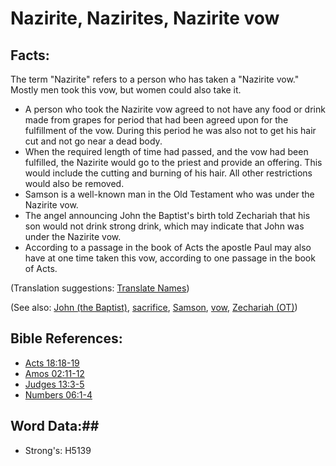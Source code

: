 # Nazirite, Nazirites, Nazirite vow #

## Facts: ##

The term "Nazirite" refers to a person who has taken a "Nazirite vow." Mostly men took this vow, but women could also take it.

* A person who took the Nazirite vow agreed to not have any food or drink made from grapes for period that had been agreed upon for the fulfillment of the vow. During this period he was also not to get his hair cut and not go near a dead body.
* When the required length of time had passed, and the vow had been fulfilled, the Nazirite would go to the priest and provide an offering. This would include the cutting and burning of his hair. All other restrictions would also be removed.
* Samson is a well-known man in the Old Testament who was under the Nazirite vow.
* The angel announcing John the Baptist's birth told Zechariah that his son would not drink strong drink, which may indicate that John was under the Nazirite vow.
* According to a passage in the book of Acts the apostle Paul may also have at one time taken this vow, according to one passage in the book of Acts.

(Translation suggestions: [Translate Names](rc://en/ta/man/translate/translate-names))

(See also: [John (the Baptist)](../names/johnthebaptist.md), [sacrifice](../other/sacrifice.md), [Samson](../names/samson.md), [vow](vow.md), [Zechariah (OT)](../names/zechariahot.md))

## Bible References: ##

* [Acts 18:18-19](rc://en/tn/help/act/18/18)
* [Amos 02:11-12](rc://en/tn/help/amo/02/11)
* [Judges 13:3-5](rc://en/tn/help/jdg/13/03)
* [Numbers 06:1-4](rc://en/tn/help/num/06/01)


## Word Data:##

* Strong's: H5139
